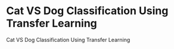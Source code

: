 # Cat VS Dog Classification Using Transfer Learning
Cat VS Dog Classification Using Transfer Learning
